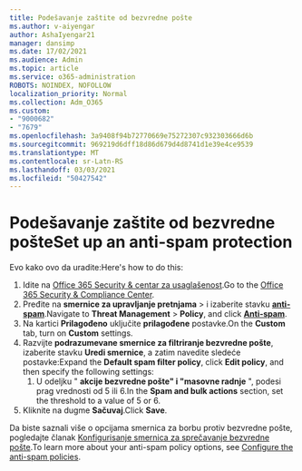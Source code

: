 ```yaml
---
title: Podešavanje zaštite od bezvredne pošte
ms.author: v-aiyengar
author: AshaIyengar21
manager: dansimp
ms.date: 17/02/2021
ms.audience: Admin
ms.topic: article
ms.service: o365-administration
ROBOTS: NOINDEX, NOFOLLOW
localization_priority: Normal
ms.collection: Adm_O365
ms.custom:
- "9000682"
- "7679"
ms.openlocfilehash: 3a9408f94b72770669e75272307c932303666d6b
ms.sourcegitcommit: 969219d6dff18d86d679d4d8741d1e39e4ce9539
ms.translationtype: MT
ms.contentlocale: sr-Latn-RS
ms.lasthandoff: 03/03/2021
ms.locfileid: "50427542"
---
```

# <a name="set-up-an-anti-spam-protection"></a><span data-ttu-id="47dd0-102">Podešavanje zaštite od bezvredne pošte</span><span class="sxs-lookup"><span data-stu-id="47dd0-102">Set up an anti-spam protection</span></span>

<span data-ttu-id="47dd0-103">Evo kako ovo da uradite:</span><span class="sxs-lookup"><span data-stu-id="47dd0-103">Here's how to do this:</span></span>

1. <span data-ttu-id="47dd0-104">Idite na [Office 365 Security & centar za usaglašenost](https://go.microsoft.com/fwlink/p/?linkid=2077143).</span><span class="sxs-lookup"><span data-stu-id="47dd0-104">Go to the [Office 365 Security & Compliance Center](https://go.microsoft.com/fwlink/p/?linkid=2077143).</span></span>
1. <span data-ttu-id="47dd0-105">Pređite na **smernice za upravljanje pretnjama**  >  i izaberite stavku **[anti-spam](https://go.microsoft.com/fwlink/p/?linkid=2077143)**.</span><span class="sxs-lookup"><span data-stu-id="47dd0-105">Navigate to **Threat Management** > **Policy**, and click **[Anti-spam](https://go.microsoft.com/fwlink/p/?linkid=2077143)**.</span></span>
1. <span data-ttu-id="47dd0-106">Na kartici **Prilagođeno** uključite **prilagođene** postavke.</span><span class="sxs-lookup"><span data-stu-id="47dd0-106">On the **Custom** tab, turn on **Custom** settings.</span></span>
1. <span data-ttu-id="47dd0-107">Razvijte **podrazumevane smernice za filtriranje bezvredne pošte**, izaberite stavku **Uredi smernice**, a zatim navedite sledeće postavke:</span><span class="sxs-lookup"><span data-stu-id="47dd0-107">Expand the **Default spam filter policy**,  click **Edit policy**, and then specify the following settings:</span></span>
    1. <span data-ttu-id="47dd0-108">U odeljku " **akcije bezvredne pošte" i "masovne radnje** ", podesi prag vrednosti od 5 ili 6.</span><span class="sxs-lookup"><span data-stu-id="47dd0-108">In the **Spam and bulk actions** section, set the threshold to a value of 5 or 6.</span></span>
1. <span data-ttu-id="47dd0-109">Kliknite na dugme **Sačuvaj**.</span><span class="sxs-lookup"><span data-stu-id="47dd0-109">Click **Save**.</span></span>

<span data-ttu-id="47dd0-110">Da biste saznali više o opcijama smernica za borbu protiv bezvredne pošte, pogledajte članak [Konfigurisanje smernica za sprečavanje bezvredne pošte](https://go.microsoft.com/fwlink/?linkid=2092051).</span><span class="sxs-lookup"><span data-stu-id="47dd0-110">To learn more about your anti-spam policy options, see [Configure the anti-spam policies](https://go.microsoft.com/fwlink/?linkid=2092051).</span></span>
